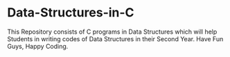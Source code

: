 # Data-Structures-in-C

This Repository consists of C programs in Data Structures which will help Students in writing codes of Data Structures in their Second Year.
Have Fun Guys, Happy Coding.
